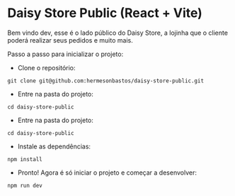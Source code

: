 # Daisy Store Public (React + Vite)

Bem vindo dev, esse é o lado público do Daisy Store, a lojinha que o cliente poderá realizar seus pedidos e muito mais.

Passo a passo para inicializar o projeto:

- Clone o repositório:
```
git clone git@github.com:hermesonbastos/daisy-store-public.git
```

- Entre na pasta do projeto:
```
cd daisy-store-public
```

- Entre na pasta do projeto:
```
cd daisy-store-public
```

- Instale as dependências:
```
npm install
```

- Pronto! Agora é só iniciar o projeto e começar a desenvolver:
```
npm run dev
```
